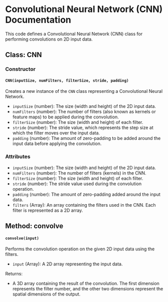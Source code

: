 # Convolutional Neural Network (CNN) Documentation

This code defines a Convolutional Neural Network (CNN) class for performing convolutions on 2D input data.

## Class: CNN

### Constructor

#### `CNN(inputSize, numFilters, filterSize, stride, padding)`

Creates a new instance of the `CNN` class representing a Convolutional Neural Network.

- `inputSize` (number): The size (width and height) of the 2D input data.
- `numFilters` (number): The number of filters (also known as kernels or feature maps) to be applied during the convolution.
- `filterSize` (number): The size (width and height) of each filter.
- `stride` (number): The stride value, which represents the step size at which the filter moves over the input data.
- `padding` (number): The amount of zero-padding to be added around the input data before applying the convolution.

### Attributes

- `inputSize` (number): The size (width and height) of the 2D input data.
- `numFilters` (number): The number of filters (kernels) in the CNN.
- `filterSize` (number): The size (width and height) of each filter.
- `stride` (number): The stride value used during the convolution operation.
- `padding` (number): The amount of zero-padding added around the input data.
- `filters` (Array): An array containing the filters used in the CNN. Each filter is represented as a 2D array.

## Method: convolve

#### `convolve(input)`

Performs the convolution operation on the given 2D input data using the filters.

- `input` (Array): A 2D array representing the input data.

Returns:
- A 3D array containing the result of the convolution. The first dimension represents the filter number, and the other two dimensions represent the spatial dimensions of the output.
